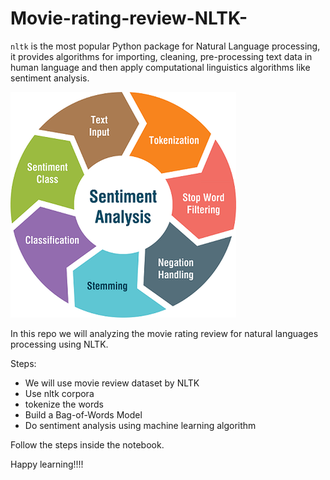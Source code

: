 # Movie-rating-review-NLTK-
`nltk` is the most popular Python package for Natural Language processing, it provides algorithms for importing, cleaning, pre-processing text data in human language and then apply computational linguistics algorithms like sentiment analysis.



![picture alt](senti.png)


In this repo we will analyzing the movie rating review for natural languages processing using NLTK.

Steps:
* We will use movie review dataset by NLTK
* Use nltk corpora
* tokenize the words
* Build a Bag-of-Words Model
* Do sentiment analysis using machine learning algorithm

Follow the steps inside the notebook.

Happy learning!!!!
